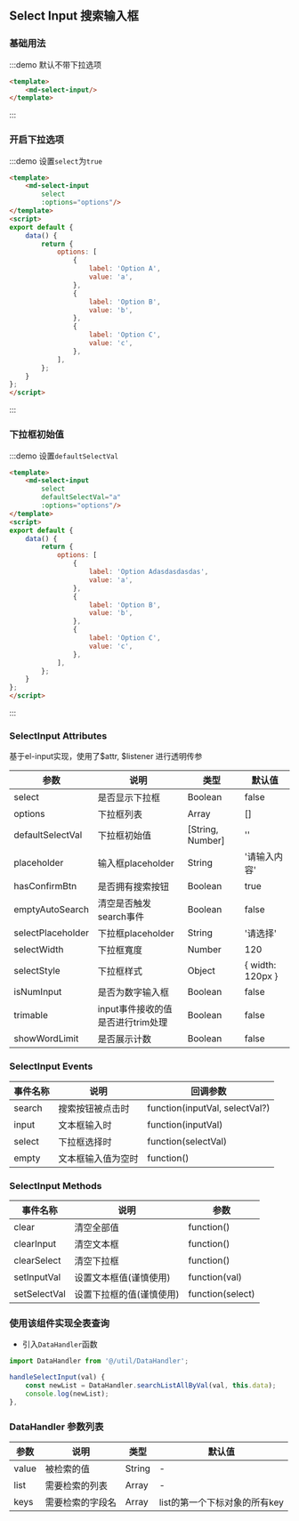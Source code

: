 ## Select Input 搜索输入框

### 基础用法
:::demo 默认不带下拉选项

```html
<template>
    <md-select-input/>
</template>
```
:::


### 开启下拉选项
:::demo 设置`select`为`true`

```html
<template>
    <md-select-input
        select
        :options="options"/>
</template>
<script>
export default {
    data() {
        return {
            options: [
                {
                    label: 'Option A',
                    value: 'a',
                },
                {
                    label: 'Option B',
                    value: 'b',
                },
                {
                    label: 'Option C',
                    value: 'c',
                },
            ],
        };
    }
};
</script>
```
:::


### 下拉框初始值
:::demo 设置`defaultSelectVal`

```html
<template>
    <md-select-input
        select
        defaultSelectVal="a"
        :options="options"/>
</template>
<script>
export default {
    data() {
        return {
            options: [
                {
                    label: 'Option Adasdasdasdas',
                    value: 'a',
                },
                {
                    label: 'Option B',
                    value: 'b',
                },
                {
                    label: 'Option C',
                    value: 'c',
                },
            ],
        };
    }
};
</script>
```
:::

### SelectInput Attributes
基于el-input实现，使用了$attr, $listener 进行透明传参

| 参数 | 说明 | 类型 | 默认值 |
|  ----  | ----  |----  | ----  |
| select | 是否显示下拉框 |Boolean | false |
| options | 下拉框列表 |Array | [] |
| defaultSelectVal | 下拉框初始值 |[String, Number] | '' |
| placeholder | 输入框placeholder |String | '请输入内容' |
| hasConfirmBtn | 是否拥有搜索按钮 |Boolean | true |
| emptyAutoSearch | 清空是否触发search事件 |Boolean | false |
| selectPlaceholder | 下拉框placeholder |String | '请选择' |
| selectWidth | 下拉框寬度 |Number | 120 |
| selectStyle | 下拉框样式 |Object | { width: 120px } |
| isNumInput | 是否为数字输入框 |Boolean | false |
| trimable | input事件接收的值是否进行trim处理 |Boolean | false |
| showWordLimit | 是否展示计数 |Boolean | false |

### SelectInput Events

| 事件名称   | 说明                                                  | 回调参数     |
| ---------- | ----------------------------------------------------- | ------------ |
| search      | 搜索按钮被点击时                                 | function(inputVal, selectVal?) |
| input       | 文本框输入时                              | function(inputVal) |
| select       | 下拉框选择时                              | function(selectVal) |
| empty       | 文本框输入值为空时                              | function() |

### SelectInput Methods

| 事件名称   | 说明                                                  | 参数     |
| ---------- | ----------------------------------------------------- | ------------ |
| clear      | 清空全部值                                 | function() |
| clearInput       | 清空文本框                             | function() |
| clearSelect       | 清空下拉框                              | function() |
| setInputVal       | 设置文本框值(谨慎使用)                            | function(val) |
| setSelectVal       | 设置下拉框的值(谨慎使用)                            | function(select) |



### 使用该组件实现全表查询
- 引入`DataHandler`函数

```javascript
import DataHandler from '@/util/DataHandler';

handleSelectInput(val) {
    const newList = DataHandler.searchListAllByVal(val, this.data);
    console.log(newList);
},
```

### DataHandler 参数列表

| 参数 | 说明 | 类型 | 默认值 |
|  ----  | ----  |----  | ----  |
| value | 被检索的值 |String | - |
| list | 需要检索的列表 |Array | - |
| keys | 需要检索的字段名 |Array | list的第一个下标对象的所有key |